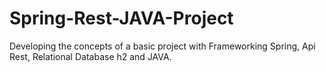 # Spring-Rest-JAVA-Project
Developing the concepts of a basic project with Frameworking Spring, Api Rest, Relational Database h2 and JAVA.
